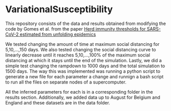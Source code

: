 # VariationalSusceptibility

This repository consists of the data and results obtained from modifying the code by Gomes et al. from the paper [Herd immunity thresholds for SARS-CoV-2 estimated from unfolding epidemics](https://www.medrxiv.org/content/10.1101/2020.07.23.20160762v2.full.pdf) 
 
We tested changing the amount of time at maximum social distancing for 5,10,...,150 days. We also tested changing the social distancing curve to linearly decrease until it reaches 5,10,...,100% of the maximum social distancing at which it stays until the end of the simulation. Lastly, we did a simple test changing the rampdown to 1000 days and the total simulation to 1500 days. The way this was implemented was running a python script to generate a new file for each parameter a change and runnign a bash script to run all the files on separate nodes of a supercomputer. 

All the inferred parameters for each is in a corresponding folder in the results section. Additionally, we added data up to August for Belgium and England and these datasets are in the data folder.
